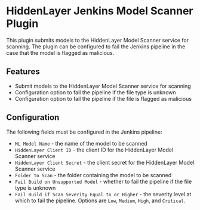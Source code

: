 # HiddenLayer Jenkins Model Scanner Plugin

This plugin submits models to the HiddenLayer Model Scanner service for scanning. The plugin can be configured to fail the Jenkins pipeline in the case that the model is flagged as malicious.

## Features

- Submit models to the HiddenLayer Model Scanner service for scanning
- Configuration option to fail the pipeline if the file type is unknown
- Configuration option to fail the pipeline if the file is flagged as malicious

## Configuration

The following fields must be configured in the Jenkins pipeline:

- `ML Model Name` - the name of the model to be scanned
- `HiddenLayer Client ID` - the client ID for the HiddenLayer Model Scanner service
- `HiddenLayer Client Secret` - the client secret for the HiddenLayer Model Scanner service
- `Folder to Scan` - the folder containing the model to be scanned
- `Fail Build on Unsupported Model` - whether to fail the pipeline if the file type is unknown
- `Fail Build if Scan Severity Equal to or Higher` - the severity level at which to fail the pipeline.  Options are `Low`, `Medium`, `High`, and `Critical`.
